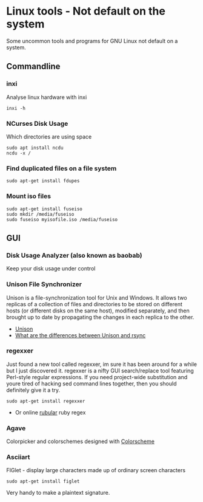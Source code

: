 # Linux tools - Not default on the system

Some uncommon tools and programs for GNU Linux not default on a system.

## Commandline

### inxi

Analyse linux hardware with inxi

    inxi -h

### NCurses Disk Usage

Which directories are using space

    sudo apt install ncdu
    ncdu -x /

### Find duplicated files on a file system

    sudo apt-get install fdupes

### Mount iso files

    sudo apt-get install fuseiso
    sudo mkdir /media/fuseiso
    sudo fuseiso myisofile.iso /media/fuseiso

## GUI

### Disk Usage Analyzer (also known as baobab)

Keep your disk usage under control

### Unison File Synchronizer

Unison is a file-synchronization tool for Unix and Windows. It allows two replicas of a collection of files and directories to be stored on different hosts (or different disks on the same host), modified separately, and then brought up to date by propagating the changes in each replica to the other.

* [Unison](http://www.cis.upenn.edu/~bcpierce/unison)
* [ What are the differences between Unison and rsync](http://alliance.seas.upenn.edu/~bcpierce/wiki/index.php?n=Main.UnisonFAQGeneral)

### regexxer

Just found a new tool called regexxer, im sure it has been around for a while but I just discovered it. regexxer is a nifty GUI search/replace tool featuring Perl-style regular expressions. If you need project-wide substitution and youre tired of hacking sed command lines together, then you should definitely give it a try.

    sudo apt-get install regexxer

* Or online [rubular](http://rubular.com/) ruby regex

### Agave

Colorpicker and colorschemes designed with [Colorscheme](http://home.gna.org/colorscheme/)

### Asciiart

FIGlet - display large characters made up of ordinary screen characters

    sudo apt-get install figlet

Very handy to make a plaintext signature.
